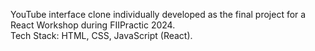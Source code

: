 YouTube interface clone individually developed as the final project for a React Workshop during FIIPractic 2024. </br>
Tech Stack: HTML, CSS, JavaScript (React).
